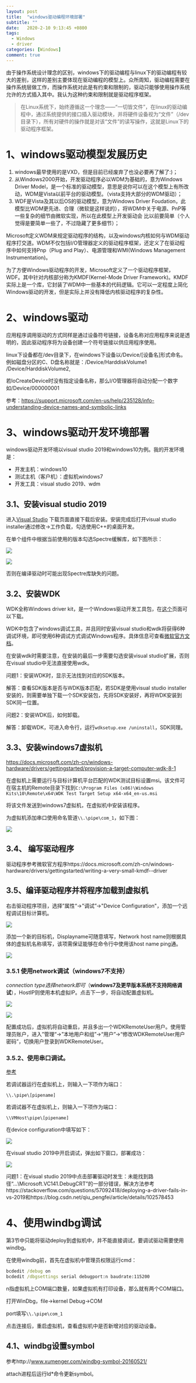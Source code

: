 ```yaml
---
layout: post
title:  "windows驱动编程环境部署"
subtitle: ""
date:   2020-2-10 9:13:45 +0800
tags:
  - Windows
  - driver
categories: [Windows]
comment: true
---
```


由于操作系统设计理念的区别，windows下的驱动编程与linux下的驱动编程有较大的差别，这样的差别主要体现在驱动编程的模型上。众所周知，驱动编程需要在操作系统层做工作，而操作系统对此是有约束和限制的，驱动只能够使用操作系统允许的方式插入其中。我认为这种约束和限制就是驱动程序框架。

> 在Linux系统下，始终遵循这一个理念——“一切皆文件”，在linux的驱动编程中，通过系统提供的接口插入驱动模块，并将硬件设备视为“文件”（/dev目录下），所有对硬件的操作就是对该“文件”的读写操作，这就是Linux下的驱动程序框架。

# 1、windows驱动模型发展历史

1. windows最早使用的是VXD，但是目前已经废弃了也没必要再了解了:)；
2. 从Windows2000开始，开发驱动程序必以WDM为基础的，意为Windows Driver Model，是一个标准的驱动模型，意思是说你可以在这个模型上有所改动，WDM是Vista以前平台的驱动模型。（vista支持大部分的WDM驱动）；
3. WDF是Vista及其以后OS的驱动模型，意为Windows Driver Foudation，此模型比WDM更先进、合理（微软是这样说的），将WDM中关于电源、PnP等一些复杂的细节由微软实现，所以在此模型上开发驱动会 比以前要简单（个人觉得是要简单一些了，不过隐藏了更多细节）；

Microsoft定义WDM来规定驱动程序的结构，以及windows内核如何与WDM驱动程序打交道。WDM不仅包括I/O管理器定义的驱动程序框架，还定义了在驱动程序中如何支持Pnp（Plug and Play）、电源管理和WMI(Windows Management Instrumentation)。

为了方便Windows驱动程序的开发，Microsoft定义了一个驱动程序框架，WDF。其中针对内核部分称为KMDF(Kernel-Mode Driver Framework)。KMDF实际上是一个库，它封装了WDM中一些基本的代码逻辑。它可以一定程度上简化Windows驱动的开发，但是实际上并没有降低内核驱动程序的复杂性。

# 2、windows驱动

应用程序调用驱动的方式同样是通过设备符号链接，设备名称对应用程序来说是透明的，因此驱动程序将为设备创建一个符号链接以供应用程序使用。

linux下设备都在/dev目录下，在windows下设备以/Device/[设备名]形式命名。例如磁盘分区的C、D盘名称就是：/Device/HarddiskVolume1 /Device/HarddiskVolume2,

若IoCreateDevice时没有指定设备名称，那么I/O管理器将自动分配一个数字如/Device/000000001

参考：https://support.microsoft.com/en-us/help/235128/info-understanding-device-names-and-symbolic-links

# 3、windows驱动开发环境部署

windows驱动开发环境以visual studio 2019和windows10为例。我的开发环境是：

- 开发主机：windows10
- 测试主机（客户机）：虚拟机windows7
- 开发工具：visual studio 2019、wdm

## 3.1、安装visual studio 2019

进入[Visual Studio](https://visualstudio.microsoft.com/zh-hans/vs/) 下载页面直接下载后安装。安装完成后打开visual studio installer通过修改->工作负载，勾选使用C++的桌面开发。

在单个组件中根据当前使用的版本勾选Spectre缓解库，如下图所示：

![](F:\Rickylss.github.io\pictures\windows_driver_Spectre1.png)

![](F:\Rickylss.github.io\pictures\windows_driver_Spectre2.png)

否则在编译驱动时可能出现Spectre库缺失的问题。

## 3.2、安装WDK

WDK全称Windows driver kit，是一个Windows驱动开发工具包，在[这个](https://developer.microsoft.com/zh-cn/windows/hardware/)页面可以下载。

WDK中包含了windows调试工具，并且同时安装visual studio和wdk将获得6种调试环境，即可使用6种调试方式调试Windows程序。具体信息可查看[微软官方文档](https://docs.microsoft.com/zh-cn/windows-hardware/drivers/debugger/debuggers-in-the-debugging-tools-for-windows-package)。

在安装wdk时需要注意，在安装的最后一步需要勾选安装visual studio扩展，否则在visual studio中无法直接使用wdk。

问题1：安装WDK时，显示无法找到对应的SDK版本。

解答：查看SDK版本是否与WDK版本匹配，若SDK是使用visual studio installer安装的，则需要单独下载一个SDK安装包，先将SDK安装好，再将WDK安装到SDK同一位置。

问题2：安装WDK后，如何卸载。

解答：卸载WDK，可进入命令行，运行`wdksetup.exe /uninstall`，SDK同理。

## 3.3、安装windows7虚拟机

https://docs.microsoft.com/zh-cn/windows-hardware/drivers/gettingstarted/provision-a-target-computer-wdk-8-1

在虚拟机上需要运行与目标计算机平台匹配的WDK测试目标设置msi。该文件可在宿主机的Remote目录下找到`C:\Program Files (x86)\Windows Kits\10\Remote\x64\WDK Test Target Setup x64-x64_en-us.msi`

将该文件发送到windows7虚拟机，在虚拟机中安装该程序。

为虚拟机添加串口使用命名管道`\\.\pipe\com_1`，如下图：

![](F:\Rickylss.github.io\pictures\window_driver_pipe.png)

## 3.4、 编写驱动程序

驱动程序参考微软官方程序https://docs.microsoft.com/zh-cn/windows-hardware/drivers/gettingstarted/writing-a-very-small-kmdf--driver

## 3.5、编译驱动程序并将程序加载到虚拟机

右击驱动程序项目，选择”属性“->"调试”->"Device Configuration"，添加一个远程调试目标计算机。

![](F:\Rickylss.github.io\pictures\windows_driver_debug.png)

添加一个新的目标机，Displayname可随意填写，Network host name则根据具体的虚拟机名称填写，该项需保证能够在命令行中使用该host name ping通。

![](F:\Rickylss.github.io\pictures\windows_driver_add_device.png)

### 3.5.1 使用network调试（windows7不支持）

*connection type选择network即可*（**windows7及更早版本系统不支持网络调试**），HostIP则使用本机虚拟IP。点击下一步，将自动配置虚拟机。

![](F:\Rickylss.github.io\pictures\windows_driver_device_kernelmode.png)

![](F:\Rickylss.github.io\pictures\windows_driver_deviceconfig.png)

配置成功后，虚拟机将自动重启，并且多出一个WDKRemoteUser用户。使用管理员账户，进入”管理“->”本地用户和组”->“用户”->“修改WDKRemoteUser用户密码”，切换用户登录到WDKRemoteUser。

### 3.5.2、使用串口调试。

[参考](https://docs.microsoft.com/zh-cn/windows-hardware/drivers/debugger/attaching-to-a-virtual-machine--kernel-mode-)

若调试器运行在虚拟机上，则输入一下项作为端口：

`\\.\pipe\[pipename]`

若调试器不在虚拟机上，则输入一下项作为端口：

`\\VMHost\pipe\[pipename]`

在device configuration中填写如下：

![](F:\Rickylss.github.io\pictures\windows_driver_config_pipe.png)

在visual studio 2019中开启调试，弹出如下窗口，部署成功：

![](F:\Rickylss.github.io\pictures\windows_driver_deploy.png)

问题1：在visual studio 2019中点击部署驱动时发生：未能找到路径“...\Microsoft.VC141.DebugCRT”的一部分错误，解决方法参考https://stackoverflow.com/questions/57092418/deploying-a-driver-fails-in-vs-2019和https://blog.csdn.net/qiu_pengfei/article/details/102578453

# 4、使用windbg调试

第3节中只能将驱动deploy到虚拟机中，并不能直接调试，要调试驱动需要使用windbg。

在使用windbg前，首先在虚拟机中管理员权限运行cmd：

```cmd
bcdedit /debug on
bcdedit /dbgsettings serial debugport:n baudrate:115200
```

n指虚拟机上COM端口数量，如果虚拟机有打印设备，那么就有两个COM端口。

打开WinDbg，file->kernel Debug->COM

port填写`\\.\pipe\com_1`

点击连接后，重启虚拟机，查看虚拟机中是否新增对应的驱动设备。

## 4.1、windbg设置symbol

参考http://www.xumenger.com/windbg-symbol-20160521/

attach进程后运行ld*命令更新symbol。
